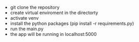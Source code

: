 - git clone the repository
- create virtual enviroment in the directorty
- activate venv
- install the python packages (pip install -r requirements.py)
- run the main.py
- the app will be running in localhost:5000
